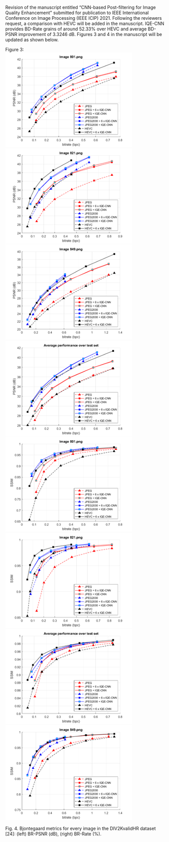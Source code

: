 Revision of the manuscript entitled “CNN-based Post-filtering for Image Quality Enhancement" submitted for publication to IEEE International Conference on Image Processing (IEEE ICIP) 2021.
Following the reviewers request, a comparison with HEVC will be added in the manuscript. IQE-CNN provides BD-Rate grains of around 52.33% over HEVC and average BD-PSNR improvement of 3.3246 dB.
Figures 3 and 4 in the manuscript will be updated as shown below.

Figure 3:\
<img src="Fig3.(a).png" width="400">
<img src="Fig3.(b).png" width="400">
<img src="Fig3.(c).png" width="400">
<img src="Fig3.(d).png" width="400">
<img src="Fig3.(e).png" width="400">
<img src="Fig3.(f).png" width="400">
<img src="Fig3.(g).png" width="400">
<img src="Fig3.(h).png" width="400">

 	 
Fig. 4. Bjontegaard metrics for every image in the DIV2KvalidHR dataset [24]: (left) BR-PSNR (dB), (right) BR-Rate (%).

